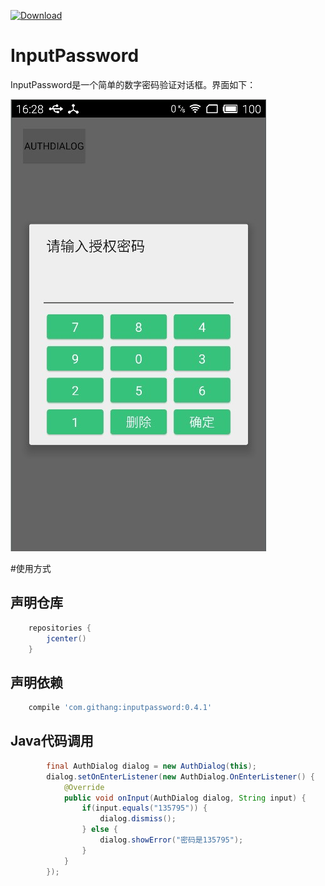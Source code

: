 [![Download](https://api.bintray.com/packages/msdx/maven/InputPassword/images/download.svg)](https://bintray.com/msdx/maven/InputPassword/_latestVersion)

InputPassword
===

InputPassword是一个简单的数字密码验证对话框。界面如下：

![应用截图](./images/20160721162855.jpg)

#使用方式

## 声明仓库
```gradle
    repositories {
        jcenter()
    }
```
## 声明依赖
```gradle
    compile 'com.githang:inputpassword:0.4.1'
```

## Java代码调用
```java
        final AuthDialog dialog = new AuthDialog(this);
        dialog.setOnEnterListener(new AuthDialog.OnEnterListener() {
            @Override
            public void onInput(AuthDialog dialog, String input) {
                if(input.equals("135795")) {
                    dialog.dismiss();
                } else {
                    dialog.showError("密码是135795");
                }
            }
        });
```
